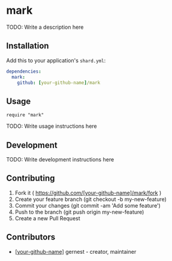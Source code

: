 # mark

TODO: Write a description here

## Installation


Add this to your application's `shard.yml`:

```yaml
dependencies:
  mark:
    github: [your-github-name]/mark
```


## Usage


```crystal
require "mark"
```


TODO: Write usage instructions here

## Development

TODO: Write development instructions here

## Contributing

1. Fork it ( https://github.com/[your-github-name]/mark/fork )
2. Create your feature branch (git checkout -b my-new-feature)
3. Commit your changes (git commit -am 'Add some feature')
4. Push to the branch (git push origin my-new-feature)
5. Create a new Pull Request

## Contributors

- [[your-github-name]](https://github.com/[your-github-name]) gernest - creator, maintainer
